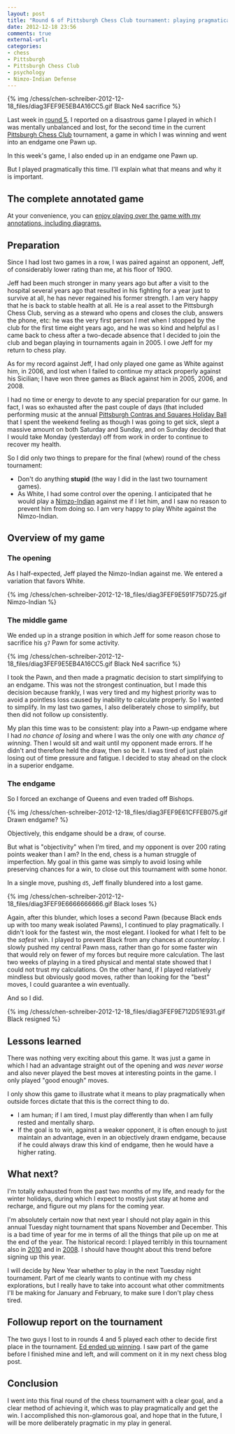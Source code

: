 ```yaml
---
layout: post
title: "Round 6 of Pittsburgh Chess Club tournament: playing pragmatically"
date: 2012-12-18 23:56
comments: true
external-url: 
categories: 
- chess
- Pittsburgh
- Pittsburgh Chess Club
- psychology
- Nimzo-Indian Defense
---
```

{% img /chess/chen-schreiber-2012-12-18_files/diag3FEF9E5EB4A16CC5.gif Black Ne4 sacrifice %}

Last week in [round 5](/blog/2012/12/11/round-5-of-pittsburgh-chess-club-tournament-psychology-of-losing-another-won-game/), I reported on a disastrous game I played in which I was mentally unbalanced and lost, for the second time in the current [Pittsburgh Chess Club](http://www.pittsburghcc.org/) tournament, a game in which I was winning and went into an endgame one Pawn up.

In this week's game, I also ended up in an endgame one Pawn up.

But I played pragmatically this time. I'll explain what that means and why it is important.

<!--more-->

## The complete annotated game

At your convenience, you can [enjoy playing over the game with my annotations, including diagrams.](/chess/chen-schreiber-2012-12-18.htm)

## Preparation

Since I had lost two games in a row, I was paired against an opponent, Jeff, of considerably lower rating than me, at his floor of 1900.

Jeff had been much stronger in many years ago but after a visit to the hospital several years ago that resulted in his fighting for a year just to survive at all, he has never regained his former strength. I am very happy that he is back to stable health at all. He is a real asset to the Pittsburgh Chess Club, serving as a steward who opens and closes the club, answers the phone, etc: he was the very first person I met when I stopped by the club for the first time eight years ago, and he was so kind and helpful as I came back to chess after a two-decade absence that I decided to join the club and began playing in tournaments again in 2005. I owe Jeff for my return to chess play.

As for my record against Jeff, I had only played one game as White against him, in 2006, and lost when I failed to continue my attack properly against his Sicilian; I have won three games as Black against him in 2005, 2006, and 2008.

I had no time or energy to devote to any special preparation for our game. In fact, I was so exhausted after the past couple of days (that included performing music at the annual [Pittsburgh Contras and Squares Holiday Ball](/blog/2012/12/14/pittsburgh-contras-and-squares-holiday-ball-2012/) that I spent the weekend feeling as though I was going to get sick, slept a massive amount on both Saturday and Sunday, and on Sunday decided that I would take Monday (yesterday) off from work in order to continue to recover my health.

So I did only two things to prepare for the final (whew) round of the chess tournament:

- Don't do anything **stupid** (the way I did in the last two tournament games).
- As White, I had some control over the opening. I anticipated that he would play a [Nimzo-Indian](http://en.wikipedia.org/wiki/Nimzo-Indian_Defence) against me if I let him, and I saw no reason to prevent him from doing so. I am very happy to play White against the Nimzo-Indian.

## Overview of my game

### The opening

As I half-expected, Jeff played the Nimzo-Indian against me. We entered a variation that favors White.

{% img /chess/chen-schreiber-2012-12-18_files/diag3FEF9E591F75D725.gif Nimzo-Indian %}

### The middle game

We ended up in a strange position in which Jeff for some reason chose to sacrifice his `g7` Pawn for some activity.

{% img /chess/chen-schreiber-2012-12-18_files/diag3FEF9E5EB4A16CC5.gif Black Ne4 sacrifice %}

I took the Pawn, and then made a pragmatic decision to start simplifying to an endgame. This was not the strongest continuation, but I made this decision because frankly, I was very tired and my highest priority was to avoid a pointless loss caused by inability to calculate properly. So I wanted to simplify. In my last two games, I also deliberately chose to simplify, but then did not follow up consistently.

My plan this time was to be consistent: play into a Pawn-up endgame where I had *no chance of losing* and where I was the only one with *any chance of winning*. Then I would sit and wait until my opponent made errors. If he didn't and therefore held the draw, then so be it. I was tired of just plain losing out of time pressure and fatigue. I decided to stay ahead on the clock in a superior endgame.

### The endgame

So I forced an exchange of Queens and even traded off Bishops.

{% img /chess/chen-schreiber-2012-12-18_files/diag3FEF9E61CFFEB075.gif Drawn endgame? %}

Objectively, this endgame should be a draw, of course.

But what is "objectivity" when I'm tired, and my opponent is over 200 rating points weaker than I am? In the end, chess is a human struggle of imperfection. My goal in this game was simply to avoid losing while preserving chances for a win, to close out this tournament with some honor.

In a single move, pushing `d5`, Jeff finally blundered into a lost game.

{% img /chess/chen-schreiber-2012-12-18_files/diag3FEF9E6666666666.gif Black loses %}

Again, after this blunder, which loses a second Pawn (because Black ends up with too many weak isolated Pawns), I continued to play pragmatically. I didn't look for the fastest win, the most elegant. I looked for what I felt to be the *safest* win. I played to prevent Black from any chances at *counterplay*. I slowly pushed my central Pawn mass, rather than go for some faster win that would rely on fewer of my forces but require more calculation. The last two weeks of playing in a tired physical and mental state showed that I could not trust my calculations. On the other hand, if I played relatively mindless but obviously good moves, rather than looking for the "best" moves, I could guarantee a win eventually.

And so I did.

{% img /chess/chen-schreiber-2012-12-18_files/diag3FEF9E712D51E931.gif Black resigned %}

## Lessons learned

There was nothing very exciting about this game. It was just a game in which I had an advantage straight out of the opening and *was never worse* and also never played the best moves at interesting points in the game. I only played "good enough" moves.

I only show this game to illustrate what it means to play pragmatically when outside forces dictate that this is the correct thing to do.

- I am human; if I am tired, I must play differently than when I am fully rested and mentally sharp.
- If the goal is to win, against a weaker opponent, it is often enough to just maintain an advantage, even in an objectively drawn endgame, because if he could always draw this kind of endgame, then he would have a higher rating.

## What next?

I'm totally exhausted from the past two months of my life, and ready for the winter holidays, during which I expect to mostly just stay at home and recharge, and figure out my plans for the coming year.

I'm absolutely certain now that next year I should not play again in this annual Tuesday night tournament that spans November and December. This is a bad time of year for me in terms of all the things that pile up on me at the end of the year. The historical record: I played terribly in this tournament also in [2010](http://www.uschess.org/msa/XtblMain.php?201012144091-12226800) and in [2008](http://www.uschess.org/msa/XtblMain.php?200812165511-12226800). I should have thought about this trend before signing up this year.

I will decide by New Year whether to play in the next Tuesday night tournament. Part of me clearly wants to continue with my chess explorations, but I really have to take into account what other commitments I'll be making for January and February, to make sure I don't play chess tired.

## Followup report on the tournament

The two guys I lost to in rounds 4 and 5 played each other to decide first place in the tournament. [Ed ended up winning](http://www.uschess.org/msa/XtblMain.php?201212180392). I saw part of the game before I finished mine and left, and will comment on it in my next chess blog post.

## Conclusion

I went into this final round of the chess tournament with a clear goal, and a clear method of achieving it, which was to play pragmatically and get the win. I accomplished this non-glamorous goal, and hope that in the future, I will be more deliberately pragmatic in my play in general.
